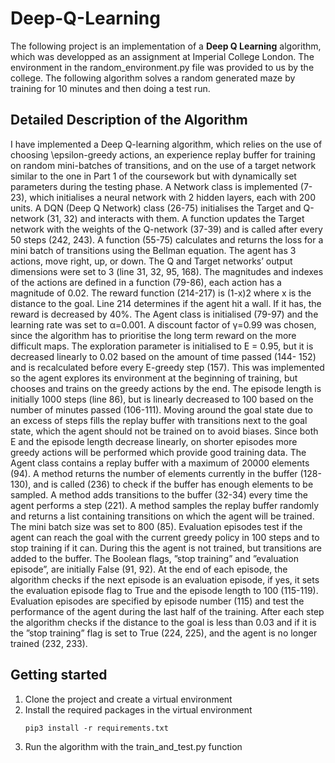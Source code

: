 # Deep-Q-Learning
The following project is an implementation of a **Deep Q Learning** algorithm, which was developped as an assignment at Imperial College London. The environment in the random_environment.py file was provided to us by the college. The following algorithm solves a random generated maze by training for 10 minutes and then doing a test run.


## Detailed Description of the Algorithm
I have implemented a Deep Q-learning algorithm, which relies on the use of choosing \epsilon-greedy actions, an experience replay buffer for training on random mini-batches of transitions, and on the use of a target network similar to the one in Part 1 of the coursework but with dynamically set parameters during the testing phase.
A Network class is implemented (7-23), which initialises a neural network with 2 hidden layers, each with 200 units. A DQN (Deep Q Network) class (26-75) initialises the Target and Q-network (31, 32) and interacts with them. A function updates the Target network with the weights of the Q-network (37-39) and is called after every 50 steps (242, 243). A function (55-75) calculates and returns the loss for a mini batch of transitions using the Bellman equation.
The agent has 3 actions, move right, up, or down. The Q and Target networks’ output dimensions were set to 3 (line 31, 32, 95, 168). The magnitudes and indexes of the actions are defined in a function (79-86), each action has a magnitude of 0.02. The reward function (214-217) is (1-x)2 where x is the distance to the goal. Line 214 determines if the agent hit a wall. If it has, the reward is decreased by 40%.
The Agent class is initialised (79-97) and the learning rate was set to α=0.001. A discount factor of γ=0.99 was chosen, since the algorithm has to prioritise the long term reward on the more difficult maps. The exploration parameter is initialised to E
= 0.95, but it is decreased linearly to 0.02 based on the amount of time passed (144- 152) and is recalculated before every E-greedy step (157). This was implemented so the agent explores its environment at the beginning of training, but chooses and trains on the greedy actions by the end. The episode length is initially 1000 steps (line 86), but is linearly decreased to 100 based on the number of minutes passed (106-111). Moving around the goal state due to an excess of steps fills the replay buffer with transitions next to the goal state, which the agent should not be trained on to avoid biases. Since both E and the episode length decrease linearly, on shorter episodes more greedy actions will be performed which provide good training data. The Agent class contains a replay buffer with a maximum of 20000 elements (94). A method returns the number of elements currently in the buffer (128-130), and is called (236) to check if the buffer has enough elements to be sampled. A method adds transitions to the buffer (32-34) every time the agent performs a step (221). A method samples the replay buffer randomly and returns a list containing transitions on which the agent will be trained. The mini batch size was set to 800 (85).
Evaluation episodes test if the agent can reach the goal with the current greedy policy in 100 steps and to stop training if it can. During this the  agent  is  not trained, but transitions are added to the buffer. The Boolean flags, ”stop training” and ”evaluation episode”, are initially False (91, 92). At the end of each episode, the algorithm checks if the next episode is an evaluation episode, if yes, it sets the evaluation episode flag to True and the episode length to 100 (115-119). Evaluation episodes are specified by episode number (115) and test the performance of the agent during the last half of the training. After each step the algorithm checks if the distance to the goal is less than 0.03 and if it is the ”stop training” flag is set to True (224, 225), and the agent is no longer trained (232, 233).



## Getting started
1. Clone the project and create a virtual environment
2. Install the required packages in the virtual environment
   ```
   pip3 install -r requirements.txt
   ```
3. Run the algorithm with the train_and_test.py function

